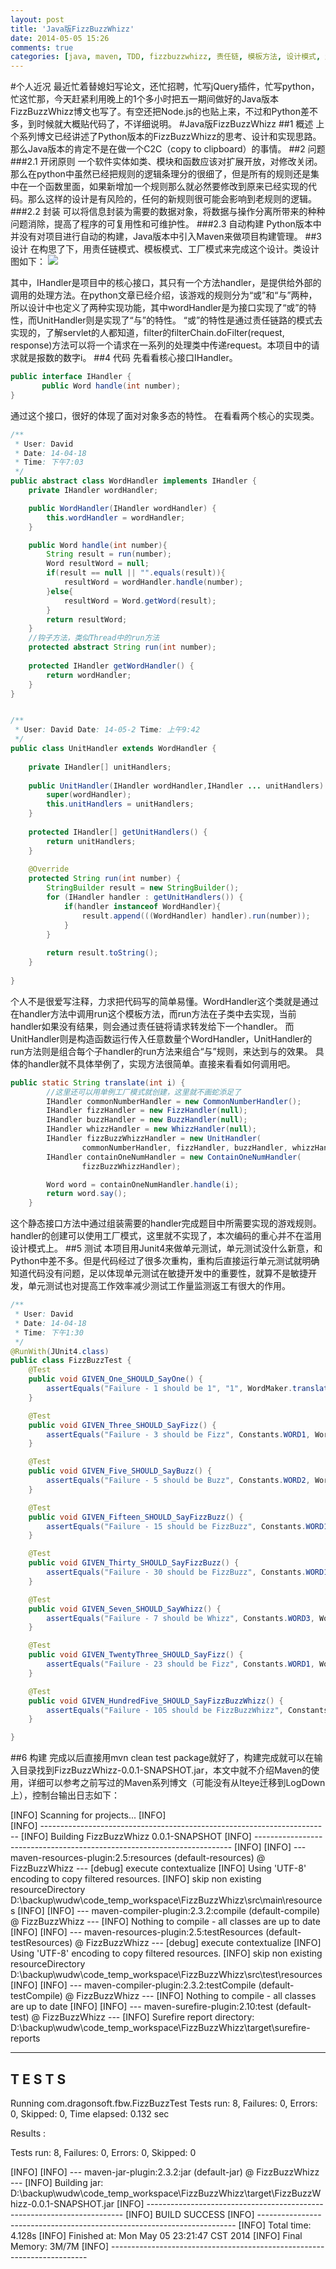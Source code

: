 ```yaml
---
layout: post
title: 'Java版FizzBuzzWhizz'
date: 2014-05-05 15:26
comments: true
categories: [java, maven, TDD, fizzbuzzwhizz, 责任链, 模板方法, 设计模式, 趣味编程]
---
```

#个人近况
最近忙着替媳妇写论文，还忙招聘，忙写jQuery插件，忙写python，忙这忙那，今天赶紧利用晚上的1个多小时把五一期间做好的Java版本FizzBuzzWhizz博文也写了。有空还把Node.js的也贴上来，不过和Python差不多，到时候就大概贴代码了，不详细说明。
#Java版FizzBuzzWhizz
##1 概述
上个系列博文已经讲述了Python版本的FizzBuzzWhizz的思考、设计和实现思路。那么Java版本的肯定不是在做一个C2C（copy to clipboard）的事情。
##2 问题
###2.1 开闭原则
一个软件实体如类、模块和函数应该对扩展开放，对修改关闭。
那么在python中虽然已经把规则的逻辑条理分的很细了，但是所有的规则还是集中在一个函数里面，如果新增加一个规则那么就必然要修改到原来已经实现的代码。那么这样的设计是有风险的，任何的新规则很可能会影响到老规则的逻辑。
###2.2 封装
可以将信息封装为需要的数据对象，将数据与操作分离所带来的种种问题消除，提高了程序的可复用性和可维护性。
###2.3 自动构建
Python版本中并没有对项目进行自动的构建，Java版本中引入Maven来做项目构建管理。
##3 设计
在构思了下，用责任链模式、模板模式、工厂模式来完成这个设计。类设计图如下：
 ![](http://i1.tietuku.com/698717c0da7c4af0.jpg)
 
其中，IHandler是项目中的核心接口，其只有一个方法handler，是提供给外部的调用的处理方法。在python文章已经介绍，该游戏的规则分为“或”和“与”两种，所以设计中也定义了两种实现功能，其中wordHandler是为接口实现了“或”的特性，而UnitHandler则是实现了“与”的特性。
“或”的特性是通过责任链路的模式去实现的，了解servlet的人都知道，filter的filterChain.doFilter(request, response)方法可以将一个请求在一系列的处理类中传递request。本项目中的请求就是报数的数字i。
##4 代码
先看看核心接口IHandler。
```java IHandler.java
public interface IHandler {
 	   public Word handle(int number);
}
```
通过这个接口，很好的体现了面对对象多态的特性。
在看看两个核心的实现类。
```java WordHandler.java
/**
 * User: David
 * Date: 14-04-18
 * Time: 下午7:03
 */
public abstract class WordHandler implements IHandler {
    private IHandler wordHandler;

    public WordHandler(IHandler wordHandler) {
        this.wordHandler = wordHandler;
    }

    public Word handle(int number){
        String result = run(number);
        Word resultWord = null;
        if(result == null || "".equals(result)){
            resultWord = wordHandler.handle(number);
        }else{
            resultWord = Word.getWord(result);
        }
        return resultWord;
    }
	//钩子方法，类似Thread中的run方法
    protected abstract String run(int number);
    
    protected IHandler getWordHandler() {
        return wordHandler;
    }
}
```
```java UnitHandler.java

/**
 * User: David Date: 14-05-2 Time: 上午9:42
 */
public class UnitHandler extends WordHandler {
    
    private IHandler[] unitHandlers;
    
    public UnitHandler(IHandler wordHandler,IHandler ... unitHandlers) {
        super(wordHandler);
        this.unitHandlers = unitHandlers;
    }
    
    protected IHandler[] getUnitHandlers() {
        return unitHandlers;
    }
    
    @Override
    protected String run(int number) {
        StringBuilder result = new StringBuilder();
        for (IHandler handler : getUnitHandlers()) {
            if(handler instanceof WordHandler){
                result.append(((WordHandler) handler).run(number));
            }
        }
        
        return result.toString();
    }
    
}
```
个人不是很爱写注释，力求把代码写的简单易懂。WordHandler这个类就是通过在handler方法中调用run这个模板方法，而run方法在子类中去实现，当前handler如果没有结果，则会通过责任链将请求转发给下一个handler。
而UnitHandler则是构造函数运行传入任意数量个WordHandler，UnitHandler的run方法则是组合每个子handler的run方法来组合“与”规则，来达到与的效果。
具体的handler就不具体举例了，实现方法很简单。直接来看看如何调用吧。
```java
public static String translate(int i) {
        //这里还可以用单例工厂模式就创建，这里就不画蛇添足了
        IHandler commonNumberHandler = new CommonNumberHandler();
        IHandler fizzHandler = new FizzHandler(null);
        IHandler buzzHandler = new BuzzHandler(null);
        IHandler whizzHandler = new WhizzHandler(null);
        IHandler fizzBuzzWhizzHandler = new UnitHandler(
                commonNumberHandler, fizzHandler, buzzHandler, whizzHandler);
        IHandler containOneNumHandler = new ContainOneNumHandler(
                fizzBuzzWhizzHandler);

        Word word = containOneNumHandler.handle(i);
        return word.say();
    }
```
这个静态接口方法中通过组装需要的handler完成题目中所需要实现的游戏规则。handler的创建可以使用工厂模式，这里就不实现了，本次编码的重心并不在滥用设计模式上。
##5 测试
本项目用Junit4来做单元测试，单元测试没什么新意，和Python中差不多。但是代码经过了很多次重构，重构后直接运行单元测试就明确知道代码没有问题，足以体现单元测试在敏捷开发中的重要性，就算不是敏捷开发，单元测试也对提高工作效率减少测试工作量监测返工有很大的作用。
```java
/**
 * User: David
 * Date: 14-04-18
 * Time: 下午1:30
 */
@RunWith(JUnit4.class)
public class FizzBuzzTest {
    @Test
    public void GIVEN_One_SHOULD_SayOne() {
        assertEquals("Failure - 1 should be 1", "1", WordMaker.translate(1));
    }

    @Test
    public void GIVEN_Three_SHOULD_SayFizz() {
        assertEquals("Failure - 3 should be Fizz", Constants.WORD1, WordMaker.translate(3));
    }

    @Test
    public void GIVEN_Five_SHOULD_SayBuzz() {
        assertEquals("Failure - 5 should be Buzz", Constants.WORD2, WordMaker.translate(5));
    }

    @Test
    public void GIVEN_Fifteen_SHOULD_SayFizzBuzz() {
        assertEquals("Failure - 15 should be FizzBuzz", Constants.WORD1+Constants.WORD2, WordMaker.translate(15));
    }

    @Test
    public void GIVEN_Thirty_SHOULD_SayFizzBuzz() {
        assertEquals("Failure - 30 should be FizzBuzz", Constants.WORD1, WordMaker.translate(30));
    }

    @Test
    public void GIVEN_Seven_SHOULD_SayWhizz() {
        assertEquals("Failure - 7 should be Whizz", Constants.WORD3, WordMaker.translate(7));
    }

    @Test
    public void GIVEN_TwentyThree_SHOULD_SayFizz() {
        assertEquals("Failure - 23 should be Fizz", Constants.WORD1, WordMaker.translate(23));
    }

    @Test
    public void GIVEN_HundredFive_SHOULD_SayFizzBuzzWhizz() {
        assertEquals("Failure - 105 should be FizzBuzzWhizz", Constants.WORD1+Constants.WORD2+Constants.WORD3, WordMaker.translate(105));
    }

}
```	
##6 构建
完成以后直接用mvn clean test package就好了，构建完成就可以在输入目录找到FizzBuzzWhizz-0.0.1-SNAPSHOT.jar，本文中就不介绍Maven的使用，详细可以参考之前写过的Maven系列博文（可能没有从Iteye迁移到LogDown上），控制台输出日志如下：

[INFO] Scanning for projects...
[INFO]                                                                         
[INFO] ------------------------------------------------------------------------
[INFO] Building FizzBuzzWhizz 0.0.1-SNAPSHOT
[INFO] ------------------------------------------------------------------------
[INFO] 
[INFO] --- maven-resources-plugin:2.5:resources (default-resources) @ FizzBuzzWhizz ---
[debug] execute contextualize
[INFO] Using 'UTF-8' encoding to copy filtered resources.
[INFO] skip non existing resourceDirectory D:\backup\wudw\code_temp_workspace\FizzBuzzWhizz\src\main\resources
[INFO] 
[INFO] --- maven-compiler-plugin:2.3.2:compile (default-compile) @ FizzBuzzWhizz ---
[INFO] Nothing to compile - all classes are up to date
[INFO] 
[INFO] --- maven-resources-plugin:2.5:testResources (default-testResources) @ FizzBuzzWhizz ---
[debug] execute contextualize
[INFO] Using 'UTF-8' encoding to copy filtered resources.
[INFO] skip non existing resourceDirectory D:\backup\wudw\code_temp_workspace\FizzBuzzWhizz\src\test\resources
[INFO] 
[INFO] --- maven-compiler-plugin:2.3.2:testCompile (default-testCompile) @ FizzBuzzWhizz ---
[INFO] Nothing to compile - all classes are up to date
[INFO] 
[INFO] --- maven-surefire-plugin:2.10:test (default-test) @ FizzBuzzWhizz ---
[INFO] Surefire report directory: D:\backup\wudw\code_temp_workspace\FizzBuzzWhizz\target\surefire-reports

-------------------------------------------------------
 T E S T S
-------------------------------------------------------
Running com.dragonsoft.fbw.FizzBuzzTest
Tests run: 8, Failures: 0, Errors: 0, Skipped: 0, Time elapsed: 0.132 sec

Results :

Tests run: 8, Failures: 0, Errors: 0, Skipped: 0

[INFO] 
[INFO] --- maven-jar-plugin:2.3.2:jar (default-jar) @ FizzBuzzWhizz ---
[INFO] Building jar: D:\backup\wudw\code_temp_workspace\FizzBuzzWhizz\target\FizzBuzzWhizz-0.0.1-SNAPSHOT.jar
[INFO] ------------------------------------------------------------------------
[INFO] BUILD SUCCESS
[INFO] ------------------------------------------------------------------------
[INFO] Total time: 4.128s
[INFO] Finished at: Mon May 05 23:21:47 CST 2014
[INFO] Final Memory: 3M/7M
[INFO] ------------------------------------------------------------------------


